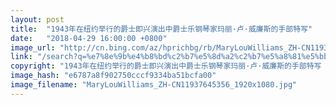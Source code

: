 ```yaml
---
layout: post
title:  "1943年在纽约举行的爵士即兴演出中爵士乐钢琴家玛丽·卢·威廉斯的手部特写"
date:   "2018-04-29 16:00:00 +0800"
image_url: "http://cn.bing.com/az/hprichbg/rb/MaryLouWilliams_ZH-CN11937645356_1920x1080.jpg"
link: "/search?q=%e7%8e%9b%e4%b8%bd%c2%b7%e5%8d%a2%c2%b7%e5%a8%81%e5%bb%89%e6%96%af+&form=hpcapt&mkt=zh-cn"
copyright: "1943年在纽约举行的爵士即兴演出中爵士乐钢琴家玛丽·卢·威廉斯的手部特写 (© Gjon Mili/Getty Images)"
image_hash: "e6787a8f902750cccf9334ba51bcfa00"
image_filename: "MaryLouWilliams_ZH-CN11937645356_1920x1080.jpg"
---
```

